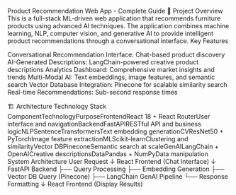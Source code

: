 Product Recommendation Web App - Complete Guide
🎯 Project Overview
This is a full-stack ML-driven web application that recommends furniture products using advanced AI techniques. The application combines machine learning, NLP, computer vision, and generative AI to provide intelligent product recommendations through a conversational interface.
Key Features

Conversational Recommendation Interface: Chat-based product discovery
AI-Generated Descriptions: LangChain-powered creative product descriptions
Analytics Dashboard: Comprehensive market insights and trends
Multi-Modal AI: Text embeddings, image features, and semantic search
Vector Database Integration: Pinecone for scalable similarity search
Real-time Recommendations: Sub-second response times

🏗️ Architecture
Technology Stack
ComponentTechnologyPurposeFrontendReact 18 + React RouterUser interface and navigationBackendFastAPIRESTful API and business logicNLPSentenceTransformersText embedding generationCVResNet50 + PyTorchImage feature extractionMLScikit-learnClustering and similarityVector DBPineconeSemantic search at scaleGenAILangChain + OpenAICreative descriptionsDataPandas + NumPyData manipulation
System Architecture
User Request
    ↓
React Frontend (Chat Interface)
    ↓
FastAPI Backend
    ├── Query Processing
    ├── Embedding Generation
    ├── Vector DB Query (Pinecone)
    ├── LangChain GenAI Pipeline
    └── Response Formatting
    ↓
React Frontend (Display Results)

